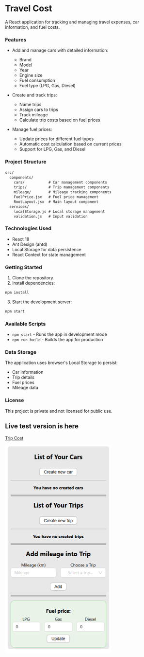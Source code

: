 # Travel Cost

A React application for tracking and managing travel expenses, car information, and fuel costs.

### Features

- Add and manage cars with detailed information:

  - Brand
  - Model
  - Year
  - Engine size
  - Fuel consumption
  - Fuel type (LPG, Gas, Diesel)

- Create and track trips:

  - Name trips
  - Assign cars to trips
  - Track mileage
  - Calculate trip costs based on fuel prices

- Manage fuel prices:
  - Update prices for different fuel types
  - Automatic cost calculation based on current prices
  - Support for LPG, Gas, and Diesel

### Project Structure

```
src/
  components/
    cars/           # Car management components
    trips/          # Trip management components
    mileage/        # Mileage tracking components
    FuelPrice.jsx   # Fuel price management
    RootLayout.jsx  # Main layout component
  services/
    localStorage.js # Local storage management
    validation.js   # Input validation
```

### Technologies Used

- React 18
- Ant Design (antd)
- Local Storage for data persistence
- React Context for state management

### Getting Started

1. Clone the repository
2. Install dependencies:

```bash
npm install
```

3. Start the development server:

```bash
npm start
```

### Available Scripts

- `npm start` - Runs the app in development mode
- `npm run build` - Builds the app for production

### Data Storage

The application uses browser's Local Storage to persist:

- Car information
- Trip details
- Fuel prices
- Mileage data

### License

This project is private and not licensed for public use.

## Live test version is here

[Trip Cost](https://fuel-cost-nu.vercel.app/)

![Trip Cost App image](https://github.com/Mmarvinn/fuelCost/blob/main/public/travelCost.png 'Trip Cost')
